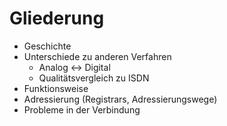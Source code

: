 Gliederung
==========

- Geschichte
- Unterschiede zu anderen Verfahren
  - Analog <-> Digital
  - Qualitätsvergleich zu ISDN
- Funktionsweise
- Adressierung (Registrars, Adressierungswege)
- Probleme in der Verbindung

